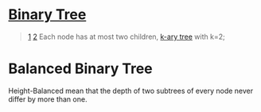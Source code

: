 # [Binary Tree](https://en.wikipedia.org/wiki/Binary_tree)
> [1](https://www.w3schools.com/dsa/dsa_data_binarytrees.php) [2]()
Each node has at most two children, [k-ary tree](https://en.wikipedia.org/wiki/M-ary_tree) with k=2;
# Balanced Binary Tree
Height-Balanced mean that the depth of two subtrees of every node never differ by more than one.
